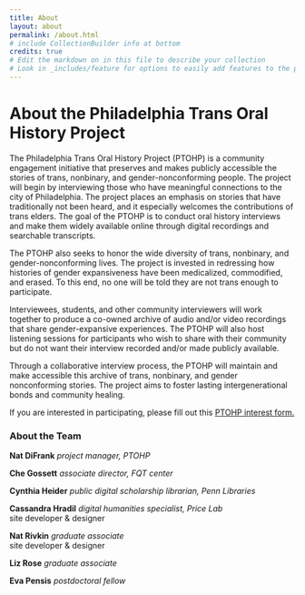 ```yaml
---
title: About
layout: about
permalink: /about.html
# include CollectionBuilder info at bottom
credits: true
# Edit the markdown on in this file to describe your collection
# Look in _includes/feature for options to easily add features to the page
---
```


<!-- {% include feature/jumbotron.html objectid="https://cdil.lib.uidaho.edu/images/palouse_sm.jpg" %}  -->

<!-- {% include feature/nav-menu.html sections="About CollectionBuilder CSV" %} -->

# About the Philadelphia Trans Oral History Project

The Philadelphia Trans Oral History Project (PTOHP) is a community engagement initiative that preserves and makes publicly accessible the stories of trans, nonbinary, and gender-nonconforming people. The project will begin by interviewing those who have meaningful connections to the city of Philadelphia. The project places an emphasis on stories that have traditionally not been heard, and it especially welcomes the contributions of trans elders. The goal of the PTOHP is to conduct oral history interviews and make them widely available online through digital recordings and searchable transcripts. 

The PTOHP also seeks to honor the wide diversity of trans, nonbinary, and gender-nonconforming lives. The project is invested in redressing how histories of gender expansiveness have been medicalized, commodified, and erased. To this end, no one will be told they are not trans enough to participate. 

Interviewees, students, and other community interviewers will work together to produce a co-owned archive of audio and/or video recordings that share gender-expansive experiences. The PTOHP will also host listening sessions for participants who wish to share with their community but do not want their interview recorded and/or made publicly available. 

Through a collaborative interview process, the PTOHP will maintain and make accessible this archive of trans, nonbinary, and gender nonconforming stories. The project aims to foster lasting intergenerational bonds and community healing.  

If you are interested in participating, please fill out this <a href="https://docs.google.com/forms/d/e/1FAIpQLSee7AGa7hrLdMeoL9S-LPW2byMksj5SIKWiXSHeQnc7CaD6zw/viewform">PTOHP interest form. </a>

### About the Team

__Nat DiFrank__ _project manager, PTOHP_

__Che Gossett__ _associate director, FQT center_

__Cynthia Heider__ _public digital scholarship librarian, Penn Libraries_

__Cassandra Hradil__ _digital humanities specialist, Price Lab_
<br>site developer & designer

__Nat Rivkin__ _graduate associate_
<br>site developer & designer

__Liz Rose__ _graduate associate_

__Eva Pensis__ _postdoctoral fellow_
